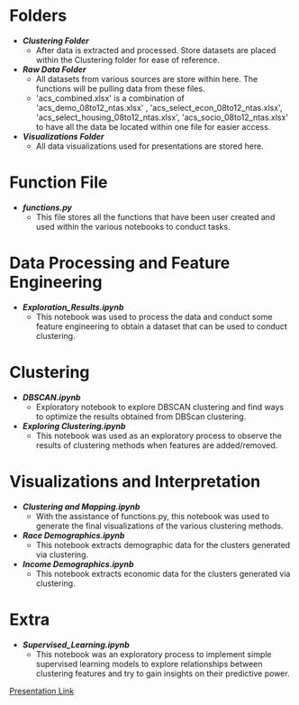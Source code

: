 # Folders

- ***Clustering Folder***
   - After data is extracted and processed. Store datasets are placed within the Clustering folder for ease of reference.
- ***Raw Data Folder***
   - All datasets from various sources are store within here. The functions will be pulling data from these files.
   - 'acs_combined.xlsx' is a combination of 'acs_demo_08to12_ntas.xlsx' , 'acs_select_econ_08to12_ntas.xlsx', 'acs_select_housing_08to12_ntas.xlsx', 'acs_socio_08to12_ntas.xlsx' to have all the data be located within one file for easier access. 
- ***Visualizations Folder***
   - All data visualizations used for presentations are stored here.

# Function File
- ***functions.py***
   - This file stores all the functions that have been user created and used within the various notebooks to conduct tasks. 

# Data Processing and Feature Engineering
- ***Exploration_Results.ipynb***
   - This notebook was used to process the data and conduct some feature engineering to obtain a dataset that can be used to conduct clustering.

# Clustering
- ***DBSCAN.ipynb***
   - Exploratory notebook to explore DBSCAN clustering and find ways to optimize the results obtained from DBScan clustering. 
- ***Exploring Clustering.ipynb***
   - This notebook was used as an exploratory process to observe the results of clustering methods when features are added/removed.

# Visualizations and Interpretation 
- ***Clustering and Mapping.ipynb***
   - With the assistance of functions.py, this notebook was used to generate the final visualizations of the various clustering methods. 
- ***Race Demographics.ipynb***
   - This notebook extracts demographic data for the clusters generated via clustering.
- ***Income Demographics.ipynb***
   - This notebook extracts economic data for the clusters generated via clustering.

# Extra 
- ***Supervised_Learning.ipynb***
   - This notebook was an exploratory process to implement simple supervised learning models to explore relationships between clustering features and try to gain insights on their predictive power.

[Presentation Link](https://drive.google.com/drive/folders/12ltR1CuMpGDl5RRuWdXawXVee4yM4FhN?usp=sharing)


